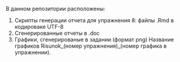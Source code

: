 В данном репозитории расположены:
1) Скрипты генерации отчета для упражнения 8: файлы .Rmd в кодироваке UTF-8
2) Сгенерированные отчеты в .doc
3) Графики, сгенерированые в задании (формат png)
Название графиков Risunok_(номер упражнения)_(номер графика в упражнении).